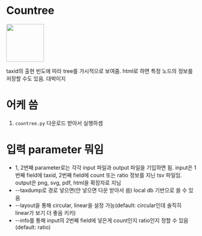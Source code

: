 # Countree

<img src="https://github.com/user-attachments/assets/2f862508-dd50-4342-ab0f-2db6beac77ce" height="100"/>

taxid의 출현 빈도에 따라 tree를 가시적으로 보여줌. html로 하면 특정 노드의 정보를 저장할 수도 있음. 대박이지

# 어케 씀
1. ```countree.py``` 다운로드 받아서 실행하셈

# 입력 parameter 뭐임
- 1, 2번째 parameter로는 각각 input 파일과 output 파일을 기입하면 됨. input은 1번째 field에 taxid, 2번째 field에 count 또는 ratio 정보를 지닌 tsv 파일임. output은 png, svg, pdf, html을 확장자로 지님
- --taxdump로 경로 넣으면(안 넣으면 다운 받아서 씀) local db 기반으로 쓸 수 있음
- --layout을 통해 circular, linear을 설정 가능(default: circular인데 솔직히 linear가 보기 더 좋음 키키)
- --info를 통해 input의 2번째 field에 넣은게 count인지 ratio인지 정할 수 있음 (default: ratio)
